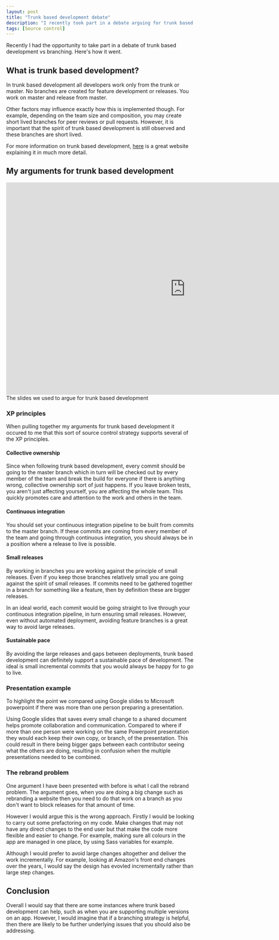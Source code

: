 ```yaml
---
layout: post
title: "Trunk based development debate"
description: "I recently took part in a debate arguing for trunk based development, here's how it went"
tags: [Source control]
---
```


Recently I had the opportunity to take part in a debate of trunk based development vs branching. Here's how it went.

## What is trunk based development?

In trunk based development all developers work only from the trunk or master. No branches are created for feature development or releases. You work on master and release from master.

Other factors may influence exactly how this is implemented though. For example, depending on the team size and composition, you may create short lived branches for peer reviews or pull requests. However, it is important that the spirit of trunk based development is still observed and these branches are short lived.

For more information on trunk based development, [here](https://trunkbaseddevelopment.com/) is a great website explaining it in much more detail.

## My arguments for trunk based development

<!-- <div style="width:100%;height:0;padding-bottom:54%;position:relative;"> -->
<iframe class="google-slides" src="https://docs.google.com/presentation/d/e/2PACX-1vTv9GROfgIPImVOIikSFEjgzORimDxuLF5AHqRxm5zRzwe8uRp3UsQebLcfF681Hs1-tjzMs1MiT9_1/embed?start=false&loop=true&delayms=3000" frameborder="0" width="960" height="569" allowfullscreen="true" mozallowfullscreen="true" webkitallowfullscreen="true"></iframe>
<figcaption>The slides we used to argue for trunk based development</figcaption>
<!-- </div> -->

### XP principles

When pulling together my arguments for trunk based development it occured to me that this sort of source control strategy supports several of the XP principles.

#### Collective ownership

Since when following trunk based development, every commit should be going to the master branch which in turn will be checked out by every member of the team and break the build for everyone if there is anything wrong, collective ownership sort of just happens. If you leave broken tests, you aren't just affecting yourself, you are affecting the whole team. This quickly promotes care and attention to the work and others in the team.

#### Continuous integration

You should set your continuous integration pipeline to be built from commits to the master branch. If these commits are coming from every member of the team and going through continuous integration, you should always be in a position where a release to live is possible.

#### Small releases

By working in branches you are working against the principle of small releases. Even if you keep those branches relatively small you are going against the spirit of small releases. If commits need to be gathered together in a branch for something like a feature, then by definition these are bigger releases.

In an ideal world, each commit would be going straight to live through your continuous integration pipeline, in turn ensuring small releases. However, even without automated deployment, avoiding feature branches is a great way to avoid large releases.

#### Sustainable pace

By avoiding the large releases and gaps between deployments, trunk based development can definitely support a sustainable pace of development. The ideal is small incremental commits that you would always be happy for to go to live.

### Presentation example

To highlight the point we compared using Google slides to Microsoft powerpoint if there was more than one person preparing a presentation.

Using Google slides that saves every small change to a shared document helps promote collaboration and communication. Compared to where if more than one person were working on the same Powerpoint presentation they would each keep their own copy, or branch, of the presentation. This could result in there being bigger gaps between each contributor seeing what the others are doing, resulting in confusion when the multiple presentations needed to be combined.

### The rebrand problem

One argument I have been presented with before is what I call the rebrand problem. The argument goes, when you are doing a big change such as rebranding a website then you need to do that work on a branch as you don't want to block releases for that amount of time.

However I would argue this is the wrong approach. Firstly I would be looking to carry out some prefactoring on my code. Make changes that may not have any direct changes to the end user but that make the code more flexible and easier to change. For example, making sure all colours in the app are managed in one place, by using Sass variables for example.

Although I would prefer to avoid large changes altogether and deliver the work incrementally. For example, looking at Amazon's front end changes over the years, I would say the design has evovled incrementally rather than large step changes.

## Conclusion

Overall I would say that there are some instances where trunk based development can help, such as when you are supporting multiple versions on an app. However, I would imagine that if a branching strategy is helpful, then there are likely to be further underlying issues that you should also be addressing.
